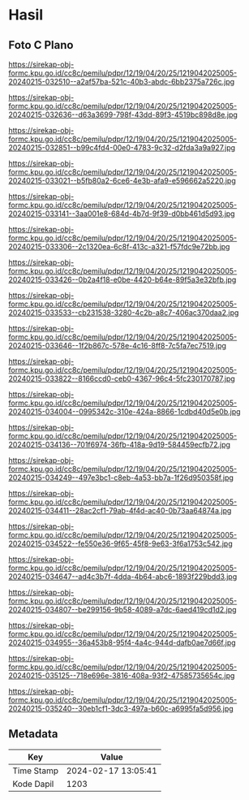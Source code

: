 # Hasil

## Foto C Plano

https://sirekap-obj-formc.kpu.go.id/cc8c/pemilu/pdpr/12/19/04/20/25/1219042025005-20240215-032510--a2af57ba-521c-40b3-abdc-6bb2375a726c.jpg

https://sirekap-obj-formc.kpu.go.id/cc8c/pemilu/pdpr/12/19/04/20/25/1219042025005-20240215-032636--d63a3699-798f-43dd-89f3-4519bc898d8e.jpg

https://sirekap-obj-formc.kpu.go.id/cc8c/pemilu/pdpr/12/19/04/20/25/1219042025005-20240215-032851--b99c4fd4-00e0-4783-9c32-d2fda3a9a927.jpg

https://sirekap-obj-formc.kpu.go.id/cc8c/pemilu/pdpr/12/19/04/20/25/1219042025005-20240215-033021--b5fb80a2-6ce6-4e3b-afa9-e596662a5220.jpg

https://sirekap-obj-formc.kpu.go.id/cc8c/pemilu/pdpr/12/19/04/20/25/1219042025005-20240215-033141--3aa001e8-684d-4b7d-9f39-d0bb461d5d93.jpg

https://sirekap-obj-formc.kpu.go.id/cc8c/pemilu/pdpr/12/19/04/20/25/1219042025005-20240215-033306--2c1320ea-6c8f-413c-a321-f57fdc9e72bb.jpg

https://sirekap-obj-formc.kpu.go.id/cc8c/pemilu/pdpr/12/19/04/20/25/1219042025005-20240215-033426--0b2a4f18-e0be-4420-b64e-89f5a3e32bfb.jpg

https://sirekap-obj-formc.kpu.go.id/cc8c/pemilu/pdpr/12/19/04/20/25/1219042025005-20240215-033533--cb231538-3280-4c2b-a8c7-406ac370daa2.jpg

https://sirekap-obj-formc.kpu.go.id/cc8c/pemilu/pdpr/12/19/04/20/25/1219042025005-20240215-033646--1f2b867c-578e-4c16-8ff8-7c5fa7ec7519.jpg

https://sirekap-obj-formc.kpu.go.id/cc8c/pemilu/pdpr/12/19/04/20/25/1219042025005-20240215-033822--8166ccd0-ceb0-4367-96c4-5fc230170787.jpg

https://sirekap-obj-formc.kpu.go.id/cc8c/pemilu/pdpr/12/19/04/20/25/1219042025005-20240215-034004--0995342c-310e-424a-8866-1cdbd40d5e0b.jpg

https://sirekap-obj-formc.kpu.go.id/cc8c/pemilu/pdpr/12/19/04/20/25/1219042025005-20240215-034136--701f6974-36fb-418a-9d19-584459ecfb72.jpg

https://sirekap-obj-formc.kpu.go.id/cc8c/pemilu/pdpr/12/19/04/20/25/1219042025005-20240215-034249--497e3bc1-c8eb-4a53-bb7a-1f26d950358f.jpg

https://sirekap-obj-formc.kpu.go.id/cc8c/pemilu/pdpr/12/19/04/20/25/1219042025005-20240215-034411--28ac2cf1-79ab-4f4d-ac40-0b73aa64874a.jpg

https://sirekap-obj-formc.kpu.go.id/cc8c/pemilu/pdpr/12/19/04/20/25/1219042025005-20240215-034522--fe550e36-9f65-45f8-9e63-3f6a1753c542.jpg

https://sirekap-obj-formc.kpu.go.id/cc8c/pemilu/pdpr/12/19/04/20/25/1219042025005-20240215-034647--ad4c3b7f-4dda-4b64-abc6-1893f229bdd3.jpg

https://sirekap-obj-formc.kpu.go.id/cc8c/pemilu/pdpr/12/19/04/20/25/1219042025005-20240215-034807--be299156-9b58-4089-a7dc-6aed419cd1d2.jpg

https://sirekap-obj-formc.kpu.go.id/cc8c/pemilu/pdpr/12/19/04/20/25/1219042025005-20240215-034955--36a453b8-95f4-4a4c-944d-dafb0ae7d66f.jpg

https://sirekap-obj-formc.kpu.go.id/cc8c/pemilu/pdpr/12/19/04/20/25/1219042025005-20240215-035125--718e696e-3816-408a-93f2-47585735654c.jpg

https://sirekap-obj-formc.kpu.go.id/cc8c/pemilu/pdpr/12/19/04/20/25/1219042025005-20240215-035240--30eb1cf1-3dc3-497a-b60c-a6995fa5d956.jpg


## Metadata

| Key        | Value               |
| ---------- | ------------------- |
| Time Stamp | 2024-02-17 13:05:41 |
| Kode Dapil | 1203                |



